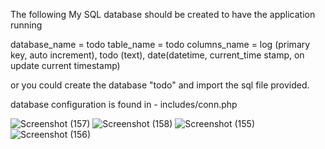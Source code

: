 The following My SQL database should be created to have the application running


database_name = todo
table_name = todo
columns_name = log (primary key, auto increment), todo (text), date(datetime, current_time stamp, on update current timestamp)


or you could create the database "todo" and import the sql file provided.  

database configuration is found in - includes/conn.php

![Screenshot (157)](https://user-images.githubusercontent.com/55434969/110204459-ff500700-7e6a-11eb-94c3-4281dd505722.png)
![Screenshot (158)](https://user-images.githubusercontent.com/55434969/110204460-0119ca80-7e6b-11eb-9fef-80b98eafeb76.png)
![Screenshot (155)](https://user-images.githubusercontent.com/55434969/110204461-02e38e00-7e6b-11eb-89a5-e88f92121254.png)
![Screenshot (156)](https://user-images.githubusercontent.com/55434969/110204463-0414bb00-7e6b-11eb-8f59-91e658981e65.png)
